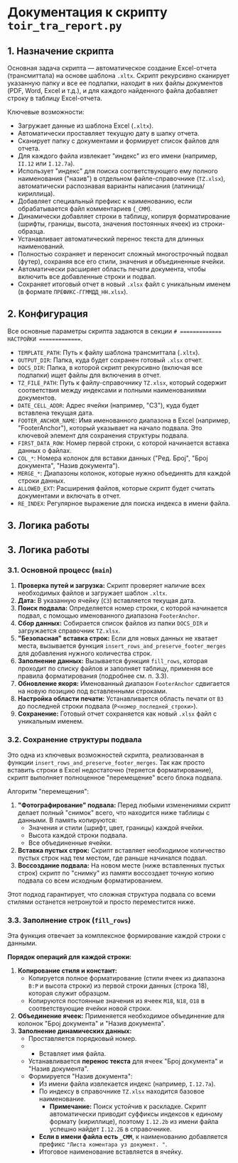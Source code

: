 # Документация к скрипту `toir_tra_report.py`

## 1. Назначение скрипта

Основная задача скрипта — автоматическое создание Excel-отчета (трансмиттала) на основе шаблона `.xltx`. Скрипт рекурсивно сканирует указанную папку и все ее подпапки, находит в них файлы документов (PDF, Word, Excel и т.д.), и для каждого найденного файла добавляет строку в таблицу Excel-отчета.

Ключевые возможности:
-   Загружает данные из шаблона Excel (`.xltx`).
-   Автоматически проставляет текущую дату в шапку отчета.
-   Сканирует папку с документами и формирует список файлов для отчета.
-   Для каждого файла извлекает "индекс" из его имени (например, `II.12` или `I.12.7a`).
-   Использует "индекс" для поиска соответствующего ему полного наименования ("назив") в отдельном файле-справочнике (`TZ.xlsx`), автоматически распознавая варианты написания (латиница/кириллица).
-   Добавляет специальный префикс к наименованию, если обрабатывается файл комментариев (`_CMM`).
-   Динамически добавляет строки в таблицу, копируя форматирование (шрифты, границы, высота, значения постоянных ячеек) из строки-образца.
-   Устанавливает автоматический перенос текста для длинных наименований.
-   Полностью сохраняет и переносит сложный многострочный подвал (футер), сохраняя все его стили, значения и объединенные ячейки.
-   Автоматически расширяет область печати документа, чтобы включить все добавленные строки и подвал.
-   Сохраняет итоговый отчет в новый `.xlsx` файл с уникальным именем (в формате `ПРЕФИКС-ГГММДД_НН.xlsx`).

## 2. Конфигурация

Все основные параметры скрипта задаются в секции `# ============= НАСТРОЙКИ =============`.

-   `TEMPLATE_PATH`: Путь к файлу шаблона трансмиттала (`.xltx`).
-   `OUTPUT_DIR`: Папка, куда будет сохранен готовый `.xlsx` отчет.
-   `DOCS_DIR`: Папка, в которой скрипт рекурсивно (включая все подпапки) ищет файлы для включения в отчет.
-   `TZ_FILE_PATH`: Путь к файлу-справочнику `TZ.xlsx`, который содержит соответствия между индексами и полными наименованиями документов.
-   `DATE_CELL_ADDR`: Адрес ячейки (например, "C3"), куда будет вставлена текущая дата.
-   `FOOTER_ANCHOR_NAME`: Имя именованного диапазона в Excel (например, "FooterAnchor"), который указывает на начало подвала. Это ключевой элемент для сохранения структуры подвала.
-   `FIRST_DATA_ROW`: Номер первой строки, с которой начинается вставка данных о файлах.
-   `COL_*`: Номера колонок для вставки данных ("Ред. Број", "Број документа", "Назив документа").
-   `MERGE_*`: Диапазоны колонок, которые нужно объединять для каждой строки данных.
-   `ALLOWED_EXT`: Расширения файлов, которые скрипт будет считать документами и включать в отчет.
-   `RE_INDEX`: Регулярное выражение для поиска индекса в имени файла.

## 3. Логика работы

## 3. Логика работы

### 3.1. Основной процесс (`main`)

1.  **Проверка путей и загрузка:** Скрипт проверяет наличие всех необходимых файлов и загружает шаблон `.xltx`.
2.  **Дата:** В указанную ячейку (`C3`) вставляется текущая дата.
3.  **Поиск подвала:** Определяется номер строки, с которой начинается подвал, с помощью именованного диапазона `FooterAnchor`.
4.  **Сбор данных:** Собирается список файлов из папки `DOCS_DIR` и загружается справочник `TZ.xlsx`.
5.  **"Безопасная" вставка строк:** Если для новых данных не хватает места, вызывается функция `insert_rows_and_preserve_footer_merges` для добавления нужного количества строк.
6.  **Заполнение данных:** Вызывается функция `fill_rows`, которая проходит по списку файлов и заполняет таблицу, применяя все правила форматирования (подробнее см. п. 3.3).
7.  **Обновление якоря:** Именованный диапазон `FooterAnchor` сдвигается на новую позицию под вставленными строками.
8.  **Настройка области печати:** Устанавливается область печати от `B3` до последней строки подвала (`P<номер_последней_строки>`).
9.  **Сохранение:** Готовый отчет сохраняется как новый `.xlsx` файл с уникальным именем.

### 3.2. Сохранение структуры подвала

Это одна из ключевых возможностей скрипта, реализованная в функции `insert_rows_and_preserve_footer_merges`. Так как просто вставить строки в Excel недостаточно (теряется форматирование), скрипт выполняет полноценное "перемещение" всего блока подвала.

Алгоритм "перемещения":
1.  **"Фотографирование" подвала:** Перед любыми изменениями скрипт делает полный "снимок" всего, что находится ниже таблицы с данными. В память копируются:
    -   Значения и стили (шрифт, цвет, границы) каждой ячейки.
    -   Высота каждой строки подвала.
    -   Все объединенные ячейки.
2.  **Вставка пустых строк:** Скрипт вставляет необходимое количество пустых строк над тем местом, где раньше начинался подвал.
3.  **Воссоздание подвала:** На новом месте (ниже вставленных пустых строк) скрипт по "снимку" из памяти воссоздает точную копию подвала со всем исходным форматированием.

Этот подход гарантирует, что сложная структура подвала со всеми стилями останется нетронутой и просто переместится ниже.

### 3.3. Заполнение строк (`fill_rows`)

Эта функция отвечает за комплексное формирование каждой строки с данными.

**Порядок операций для каждой строки:**
1.  **Копирование стиля и констант:**
    -   Копируется полное форматирование (стили ячеек из диапазона `B:P` и высота строки) из первой строки данных (строка 18), которая служит образцом.
    -   Копируются постоянные значения из ячеек `M18`, `N18`, `O18` в соответствующие ячейки новой строки.
2.  **Объединение ячеек:** Применяется необходимое объединение для колонок "Број документа" и "Назив документа".
3.  **Заполнение динамических данных:**
    -   Проставляется порядковый номер.
    -   -   Вставляет имя файла.
    -   Устанавливается **перенос текста** для ячеек "Број документа" и "Назив документа".
    -   Формируется "Назив документа":
        -   Из имени файла извлекается индекс (например, `I.12.7a`).
        -   По индексу в справочнике `TZ.xlsx` находится базовое наименование.
            -   **Примечание:** Поиск устойчив к раскладке. Скрипт автоматически приводит суффиксы индексов к единому формату (кириллице), поэтому `I.12.2b` из имени файла успешно найдет `I.12.2Б` в справочнике.
        -   **Если в имени файла есть `_CMM`**, к наименованию добавляется префикс `"Листа коментара уз документ. "`.
        -   Итоговое наименование вставляется в ячейку.